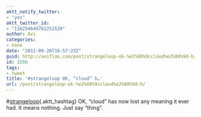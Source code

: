 ```yaml
---
aktt_notify_twitter:
- "yes"
aktt_twitter_id:
- "116254649782251520"
author: Avi
categories:
- none
date: "2011-09-20T16:57:23Z"
guid: http://aviflax.com/post/strangeloop-ok-%e2%80%9ccloud%e2%80%9d-h/
id: 1556
tags:
- tweet
title: '#strangeloop OK, “cloud” h…'
url: /post/strangeloop-ok-%e2%80%9ccloud%e2%80%9d-h/
---
```

#[strangeloop](http://search.twitter.com/search?q=%23strangeloop){.aktt_hashtag} OK, “cloud” has now lost any meaning it ever had. It means nothing. Just say “thing”.